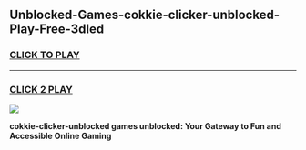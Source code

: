 
## Unblocked-Games-cokkie-clicker-unblocked-Play-Free-3dled
<h3>
<a href="https://premium76.site?title=cokkie-clicker-unblocked&ref=10A">CLICK TO PLAY</a></h3>
<hr>

<h3>
<a href="https://premium76.site?title=cokkie-clicker-unblocked&ref=10A">CLICK 2 PLAY</a>
  
</h3>

<a href="https://premium76.site?title=cokkie-clicker-unblocked&ref=10A"><img src="https://clearcache.store/games.png"></a>


**cokkie-clicker-unblocked games unblocked: Your Gateway to Fun and Accessible Online Gaming**
